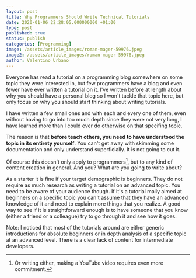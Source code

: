 ```yaml
---
layout: post
title: Why Programmers Should Write Technical Tutorials
date: 2020-01-06 22:28:05.000000000 +01:00
type: post
published: true
status: publish
categories: [Programming]
image: /assets/article_images/roman-mager-59976.jpeg
image2: /assets/article_images/roman-mager-59976.jpeg
author: Valentino Urbano
---
```


Everyone has read a tutorial on a programming blog somewhere on some topic they were interested in, but few programmers have a blog and even fewer have ever written a tutorial on it. I've written before at length about why you should have a personal blog so I won't tackle that topic here, but only focus on why you should start thinking about writing tutorials.

I have written a few small ones and with each and every one of them, even without having to go into too much depth since they were not very long, I have learned more than I could ever do otherwise on that specifing topic.

The reason is that **before teach others, you need to have understood the topic in its entirety yourself**. You can't get away with skimming some documentation and only understand superficially. It is not going to cut it.

Of course this doesn't only apply to programmers[^1], but to any kind of content creation in general. And you? What are you going to write about?

As a starter it is fine if your target demographic is beginners. They do not require as much research as writing a tutorial on an advanced topic. You need to be aware of your audience though. If it's a tutorial maily aimed at beginners on a specific topic you can't assume that they have an advanced knowledge of it and need to explain more things that you realize. A good way to see if it is straightforward enough is to have someone that you know (either a friend or a colleague) try to go through it and see how it goes.



Note: I noticed that most of the tutorials around are either generic introductions for absolute beginners or in depth analysis of a specific topic at an advanced level. There is a clear lack of content for intermediate developers.

[^1]: Or writing either, making a YouTube video requires even more commitment.
